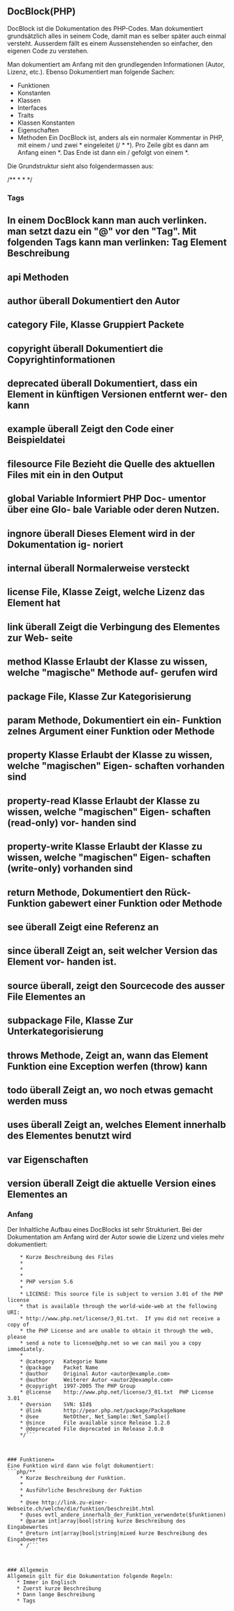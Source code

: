 ## DocBlock(PHP)
DocBlock ist die Dokumentation des PHP-Codes. Man dokumentiert grundsätzlich alles in seinem Code, damit man es selber später auch einmal versteht. 
Ausserdem fällt es einem Aussenstehenden so einfacher, den eigenen Code zu verstehen.


Man dokumentiert am Anfang mit den grundlegenden Informationen (Autor, Lizenz, etc.). Ebenso Dokumentiert man folgende Sachen:


 - Funktionen
 - Konstanten
 - Klassen
 - Interfaces
 - Traits
 - Klassen Konstanten
 - Eigenschaften
 - Methoden
Ein DocBlock ist, anders als ein normaler Kommentar in PHP, mit einem / und zwei * eingeleitet (/ * *). Pro Zeile gibt es dann am Anfang einen *. Das 
Ende ist dann ein / gefolgt von einem *.


Die Grundstruktur sieht also folgendermassen aus:


   /**
    *
    *
    */



### Tags
In einem DocBlock kann man auch verlinken. man setzt dazu ein "@" vor den "Tag". Mit folgenden Tags kann man verlinken:
   Tag             Element        Beschreibung
   --------------------------------------------------------
   api             Methoden       
   --------------------------------------------------------
   author          überall        Dokumentiert den Autor
   --------------------------------------------------------
   category        File, Klasse   Gruppiert Packete
   --------------------------------------------------------
   copyright       überall        Dokumentiert die 
                                  Copyrightinformationen
   --------------------------------------------------------
   deprecated      überall        Dokumentiert, dass ein
                                  Element in künftigen
                                  Versionen entfernt wer-
                                  den kann
   --------------------------------------------------------
   example         überall        Zeigt den Code einer 
                                  Beispieldatei
   --------------------------------------------------------
   filesource      File           Bezieht die Quelle des
                                  aktuellen Files mit
                                  ein in den Output
   --------------------------------------------------------
   global          Variable       Informiert PHP Doc-
                                  umentor über eine Glo-
                                  bale Variable oder 
                                  deren Nutzen.
   --------------------------------------------------------
   ingnore         überall        Dieses Element wird in
                                  der Dokumentation ig-
                                  noriert
   --------------------------------------------------------
   internal        überall        Normalerweise versteckt
   --------------------------------------------------------
   license         File, Klasse   Zeigt, welche Lizenz 
                                  das Element hat
   --------------------------------------------------------
   link            überall        Zeigt die Verbingung
                                  des Elementes zur Web-
                                  seite
   --------------------------------------------------------
   method          Klasse         Erlaubt der Klasse zu
                                  wissen, welche 
                                  "magische" Methode auf-
                                  gerufen wird
   --------------------------------------------------------
   package         File, Klasse   Zur Kategorisierung
   --------------------------------------------------------
   param           Methode,       Dokumentiert ein ein-
                   Funktion       zelnes Argument einer
                                  Funktion oder Methode
   --------------------------------------------------------
   property        Klasse         Erlaubt der Klasse zu
                                  wissen, welche 
                                  "magischen" Eigen-
                                  schaften vorhanden sind
   --------------------------------------------------------
   property-read   Klasse         Erlaubt der Klasse zu
                                  wissen, welche
                                  "magischen" Eigen-
                                  schaften (read-only) vor-
                                  handen sind
   --------------------------------------------------------
   property-write  Klasse         Erlaubt der Klasse zu
                                  wissen, welche 
                                  "magischen" Eigen-
                                  schaften (write-only)
                                  vorhanden sind
   --------------------------------------------------------
   return          Methode,       Dokumentiert den Rück-
                   Funktion       gabewert einer Funktion
                                  oder Methode
   --------------------------------------------------------
   see             überall        Zeigt eine Referenz an
   --------------------------------------------------------
   since           überall        Zeigt an, seit welcher
                                  Version das Element vor-
                                  handen ist.
   --------------------------------------------------------
   source          überall,       zeigt den Sourcecode des
                   ausser File    Elementes an
   --------------------------------------------------------
   subpackage      File, Klasse   Zur Unterkategorisierung
   --------------------------------------------------------
   throws          Methode,       Zeigt an, wann das Element
                   Funktion       eine Exception werfen
                                  (throw) kann
   --------------------------------------------------------
   todo            überall        Zeigt an, wo noch etwas
                                  gemacht werden muss
   --------------------------------------------------------
   uses            überall        Zeigt an, welches Element
                                  innerhalb des Elementes
                                  benutzt wird
   --------------------------------------------------------
   var             Eigenschaften  
   --------------------------------------------------------
   version         überall        Zeigt die aktuelle Version
                                  eines Elementes an
   --------------------------------------------------------



### Anfang
Der Inhaltliche Aufbau eines DocBlocks ist sehr Strukturiert. Bei der Dokumentation am Anfang wird der Autor sowie die Lizenz und vieles mehr dokumentiert:
```php/**
    * Kurze Beschreibung des Files
    *
    * 
    *
    * PHP version 5.6
    *
    * LICENSE: This source file is subject to version 3.01 of the PHP license
    * that is available through the world-wide-web at the following URI:
    * http://www.php.net/license/3_01.txt.  If you did not receive a copy of
    * the PHP License and are unable to obtain it through the web, please
    * send a note to license@php.net so we can mail you a copy immediately.
    *
    * @category   Kategorie Name
    * @package    Packet Name
    * @author     Original Autor <autor@example.com>
    * @author     Weiterer Autor <autor2@example.com>
    * @copyright  1997-2005 The PHP Group
    * @license    http://www.php.net/license/3_01.txt  PHP License 3.01
    * @version    SVN: $Id$
    * @link       http://pear.php.net/package/PackageName
    * @see        NetOther, Net_Sample::Net_Sample()
    * @since      File available since Release 1.2.0
    * @deprecated File deprecated in Release 2.0.0
    */```



### Funktionen=
Eine Funktion wird dann wie folgt dokumentiert:
```php/**
    * Kurze Beschreibung der Funktion.
    * 
    * Ausführliche Beschreibung der Fuktion
    *  
    * @see http://link.zu-einer-Webseite.ch/welche/die/funktion/beschreibt.html
    * @uses evtl_andere_innerhalb_der_Funktion_verwendete($funktionen)
    * @param int|array|bool|string kurze Beschreibung des Eingabewertes
    * @return int|array|bool|string|mixed kurze Beschreibung des Eingabewertes
    * /```



### Allgemein
Allgemein gilt für die Dokumentation folgende Regeln:
   * Immer in Englisch
   * Zuerst kurze Beschreibung
   * Dann lange Beschreibung
   * Tags